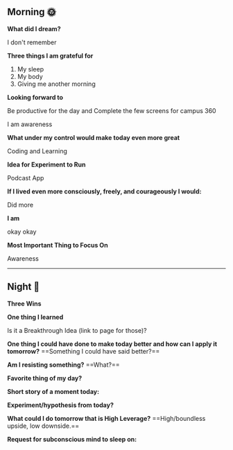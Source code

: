 ## Morning 🌞

**What did I dream?**

I don't remember

**Three things I am grateful for**

1. My sleep
2. My body
3. Giving me another morning

  

**Looking forward to**

Be productive for the day and Complete the few screens for campus 360

I am awareness

**What under my control would make today even more great**

Coding and Learning

**Idea for Experiment to Run**

Podcast App

**If I lived even more consciously, freely, and courageously I would:**

Did more

**I am**

okay okay

**Most Important Thing to Focus On**

Awareness

  

---

## Night 🌛

**Three Wins**

  

**One thing I learned**

  

Is it a Breakthrough Idea (link to page for those)?

  

**One thing I could have done to make today better and how can I apply it tomorrow?** ==Something I could have said better?==

  

**Am I resisting something?** ==What?==

  

**Favorite thing of my day?**

  

**Short story of a moment today:**

  

**Experiment/hypothesis from today?**

  

**What could I do tomorrow that is High Leverage?** ==High/boundless upside, low downside.==

  

**Request for subconscious mind to sleep on:**